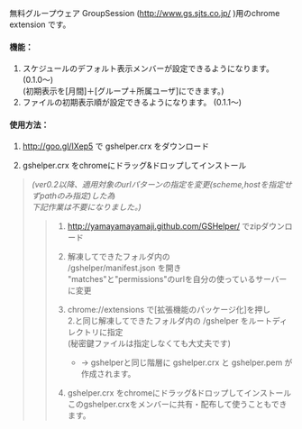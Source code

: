 無料グループウェア GroupSession (http://www.gs.sjts.co.jp/ )用のchrome extension です。  
  
#### 機能：  
1. スケジュールのデフォルト表示メンバーが設定できるようになります。 (0.1.0～)  
(初期表示を[月間]＋[グループ＋所属ユーザ]にできます。)  
2. ファイルの初期表示順が設定できるようになります。 (0.1.1～)  
  
  
#### 使用方法：  

1. http://goo.gl/IXep5 で gshelper.crx をダウンロード  

2. gshelper.crx をchromeにドラッグ&ドロップしてインストール  
  
  
  
> _(ver0.2以降、適用対象のurlパターンの指定を変更(scheme,hostを指定せずpathのみ指定)した為  
> 下記作業は不要になりました。)_
> > 1. http://yamayamayamaji.github.com/GSHelper/ でzipダウンロード  
> >   
> > 2. 解凍してできたフォルダ内の  
> > /gshelper/manifest.json を開き  
> > "matches"と"permissions"のurlを自分の使っているサーバーに変更  
> >   
> > 3. chrome://extensions で[拡張機能のパッケージ化]を押し  
> > 2.と同じ解凍してできたフォルダ内の /gshelper をルートディレクトリに指定  
> > (秘密鍵ファイルは指定しなくても大丈夫です)  
> >    * → gshelperと同じ階層に gshelper.crx と gshelper.pem が作成されます。  
> >   
> > 4. gshelper.crx をchromeにドラッグ&ドロップしてインストール  
> > このgshelper.crxをメンバーに共有・配布して使うこともできます。  